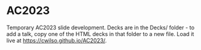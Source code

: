 # AC2023
Temporary AC2023 slide development.  Decks are in the Decks/ folder - to add a talk, copy one of the HTML decks in that folder to a new file.  Load it live at https://cwilso.github.io/AC2023/.
